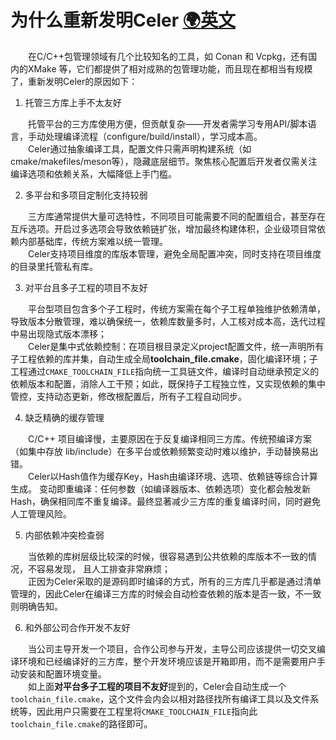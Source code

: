 # 为什么重新发明Celer  [🌍英文](../en-US/README.md)

&emsp;&emsp;在C/C++包管理领域有几个比较知名的工具，如 Conan 和 Vcpkg，还有国内的XMake 等，它们都提供了相对成熟的包管理功能，而且现在都相当有规模了，重新发明Celer的原因如下：

1. 托管三方库上手不太友好

&emsp;&emsp;托管平台的三方库使用方便，但贡献复杂——开发者需学习专用API/脚本语言，手动处理编译流程（configure/build/install），学习成本高。   
&emsp;&emsp;Celer通过抽象编译工具，配置文件只需声明构建系统（如cmake/makefiles/meson等），隐藏底层细节。聚焦核心配置后开发者仅需关注编译选项和依赖关系，大幅降低上手门槛。

2. 多平台和多项目定制化支持较弱

&emsp;&emsp;三方库通常提供大量可选特性，不同项目可能需要不同的配置组合，甚至存在互斥选项。开启过多选项会导致依赖链扩张，增加最终构建体积，企业级项目常依赖内部基础库，传统方案难以统一管理。  
&emsp;&emsp;Celer支持项目维度的库版本管理，避免全局配置冲突，同时支持在项目维度的目录里托管私有库。

3. 对平台且多子工程的项目不友好  

&emsp;&emsp;平台型项目包含多个子工程时，传统方案需在每个子工程单独维护依赖清单，导致版本分散管理，难以确保统一，依赖库数量多时，人工核对成本高，迭代过程中易出现隐式版本漂移；  
&emsp;&emsp;Celer是集中式依赖控制：在项目根目录定义project配置文件，统一声明所有子工程依赖的库并集，自动生成全局**toolchain_file.cmake**，固化编译环境；子工程通过`CMAKE_TOOLCHAIN_FILE`指向统一工具链文件，编译时自动继承预定义的依赖版本和配置，消除人工干预；如此，既保持子工程独立性，又实现依赖的集中管控，支持动态更新，修改根配置后，所有子工程自动同步。

4. 缺乏精确的缓存管理

&emsp;&emsp;C/C++ 项目编译慢，主要原因在于反复编译相同三方库。传统预编译方案（如集中存放 lib/include）在多平台或依赖频繁变动时难以维护，手动替换易出错。  
&emsp;&emsp;Celer以Hash值作为缓存Key，Hash由编译环境、选项、依赖链等综合计算生成。
变动即重编译：任何参数（如编译器版本、依赖选项）变化都会触发新 Hash，确保相同库不重复编译。最终显著减少三方库的重复编译时间，同时避免人工管理风险。

5. 内部依赖冲突检查弱

&emsp;&emsp;当依赖的库树层级比较深的时候，很容易遇到公共依赖的库版本不一致的情况，不容易发现， 且人工排查非常麻烦；  
&emsp;&emsp;正因为Celer采取的是源码即时编译的方式，所有的三方库几乎都是通过清单管理的，因此Celer在编译三方库的时候会自动检查依赖的版本是否一致，不一致则明确告知。

6. 和外部公司合作开发不友好 

&emsp;&emsp;当公司主导开发一个项目，合作公司参与开发，主导公司应该提供一切交叉编译环境和已经编译好的三方库，整个开发环境应该是开箱即用，而不是需要用户手动安装和配置环境变量。  
&emsp;&emsp;如上面**对平台多子工程的项目不友好**提到的，Celer会自动生成一个`toolchain_file.cmake`，这个文件会内会以相对路径找所有编译工具以及文件系统等，因此用户只需要在工程里将`CMAKE_TOOLCHAIN_FILE`指向此`toolchain_file.cmake`的路径即可。